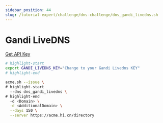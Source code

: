 ```yaml
---
sidebar_position: 44
slug: /tutorial-expert/challenge/dns-challenge/dns_gandi_livedns.sh
---
```


# Gandi LiveDNS

<p><a href="https://account.gandi.net/zh-hans/users/digitalsign/security" className="button button--secondary button--lg text--no-decoration">Get API Key</a></p>

```bash
# highlight-start
export GANDI_LIVEDNS_KEY="Change to your Gandi Livedns KEY"
# highlight-end

acme.sh --issue \
# highlight-start
  --dns dns_gandi_livedns \
# highlight-end
  -d <Domain> \
  -d <AdditionalDomain> \
  --days 150 \
  --server https://acme.hi.cn/directory
```
